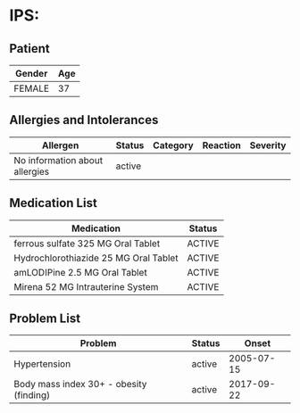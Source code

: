 # IPS:

## Patient

|Gender|Age|
|---|---|
|FEMALE|37|

## Allergies and Intolerances

|Allergen|Status|Category|Reaction|Severity|
|---|---|---|---|---|
|No information about allergies|active||||

## Medication List

|Medication|Status|
|---|---|
|ferrous sulfate 325 MG Oral Tablet|ACTIVE|
|Hydrochlorothiazide 25 MG Oral Tablet|ACTIVE|
|amLODIPine 2.5 MG Oral Tablet|ACTIVE|
|Mirena 52 MG Intrauterine System|ACTIVE|

## Problem List

|Problem|Status|Onset|
|---|---|---|
|Hypertension|active|2005-07-15|
|Body mass index 30+ - obesity (finding)|active|2017-09-22|
